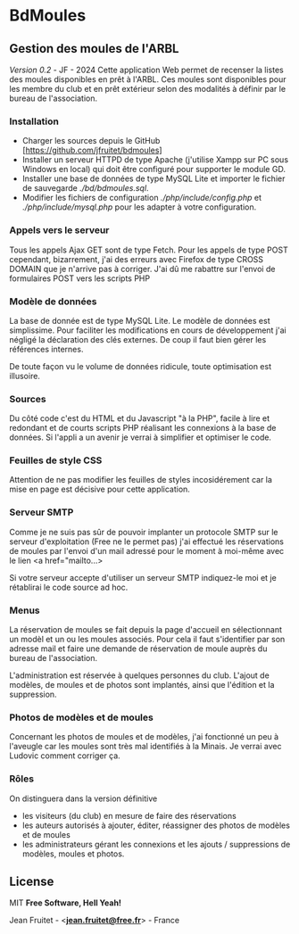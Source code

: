 # BdMoules
## Gestion des moules de l'ARBL
*Version 0.2* - JF - 2024
Cette application Web permet de recenser la listes des moules disponibles en prêt à l'ARBL.
Ces moules sont disponibles pour les membre du club et en prêt extérieur selon des modalités à définir par le bureau de l'association.
### Installation
 - Charger les sources depuis le GitHub [https://github.com/jfruitet/bdmoules]
 - Installer un serveur  HTTPD de type Apache (j'utilise Xampp sur PC sous Windows en local) qui doit être configuré pour supporter le module GD.
 - Installer une base de données de type MySQL Lite et importer le fichier de sauvegarde 
  *./bd/bdmoules.sql*.
 - Modifier les fichiers de configuration *./php/include/config.php* et *./php/include/mysql.php* pour les adapter à votre configuration.
 
### Appels vers le serveur
Tous les appels Ajax GET sont de type Fetch.
Pour les appels de type POST cependant, bizarrement, j'ai des erreurs avec Firefox de type CROSS DOMAIN que je n'arrive pas à corriger.
J'ai dû me rabattre sur l'envoi de formulaires POST vers les scripts PHP

### Modèle de données
La base de donnée est de type MySQL Lite.
Le modèle de données est simplissime. 
Pour faciliter les modifications en cours de développement j'ai négligé la déclaration des clés externes. De coup il faut bien gérer les références internes.

De toute façon vu le volume de données ridicule, toute optimisation est illusoire.
### Sources
Du côté code c'est du HTML et du Javascript "à la PHP", facile à lire et redondant et de courts scripts PHP réalisant les connexions à la base de données. Si l'appli a un avenir je verrai à simplifier et optimiser le code.

### Feuilles de style CSS
Attention de ne pas modifier les feuilles de styles incosidérement car la mise en page est décisive pour cette application.

### Serveur SMTP
Comme je ne suis pas sûr de pouvoir implanter un protocole SMTP sur le serveur d'exploitation (Free ne le permet pas) j'ai effectué les réservations de moules par l'envoi d'un mail adressé pour le moment à moi-même avec le lien <a href="mailto...>

Si votre serveur accepte d'utiliser un serveur SMTP indiquez-le moi et je rétablirai le code source ad hoc.

### Menus
La réservation de moules se fait depuis la page d'accueil en sélectionnant un modèl et un ou les moules associés.
Pour cela il faut s'identifier par son adresse mail et faire une demande de réservation de moule auprès du bureau de l'association.

L'administration est réservée à quelques personnes du club. L'ajout de modèles, de moules et de photos sont implantés, ainsi que l'édition et la suppression.

### Photos de modèles et de moules
Concernant les photos de moules et de modèles, j'ai fonctionné un peu à l'aveugle car les moules sont très mal identifiés à la Minais. Je verrai avec Ludovic comment corriger ça.

### Rôles
On distinguera dans la version définitive
- les visiteurs (du club) en mesure de faire des réservations
- les auteurs autorisés à ajouter, éditer, réassigner des photos de modèles et de moules
- les administrateurs gérant les connexions et les ajouts / suppressions de modèles, moules et photos.


## License
MIT
**Free Software, Hell Yeah!**

Jean Fruitet - <**jean.fruitet@free.fr**> - France

